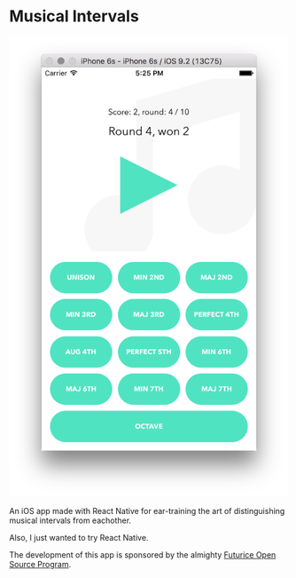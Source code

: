 # Musical Intervals

![Current state of the application](screenshot.png)

An iOS app made with React Native for ear-training the art of distinguishing musical intervals from eachother.

Also, I just wanted to try React Native.

The development of this app is sponsored by the almighty [Futurice Open Source Program](http://spiceprogram.org).
